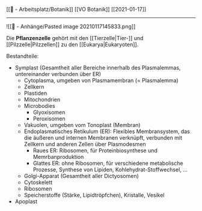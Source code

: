 [[📝 - Arbeitsplatz/Botanik]] [[VO Botanik]] [[2021-01-17]]

---

![[📎 - Anhänge/Pasted image 20210117145833.png]]

Die **Pflanzenzelle** gehört mit den [[Tierzelle|Tier-]] und [[Pilzzelle|Pilzzellen]] zu den [[Eukarya|Eukaryoten]].

Bestandteile:
- Symplast (Gesamtheit aller Bereiche innerhalb des Plasmalemmas, untereinander verbunden über ER)
	- Cytoplasma, umgeben von Plasmamembran (= Plasmalemma)
	 - Zellkern
	 - Plastiden
	 - Mitochondrien
	 - Microbodies
		 - Glyoxisomen
		 - Peroxisomen
	 - Vakuolen, umgeben vom Tonoplast (Membran)
	 - Endoplasmatisches Retikulum (ER): Flexibles Membransystem, das die äußeren und internen Membranen verknüpft, verbunden mit Zellkern und anderen Zellen über Plasmodesmen
		 - Raues ER: Ribosomen, für Proteinbiosynthese und Memrbanproduktion
		 - Glattes ER: ohne Ribosomen, für verschiedene metabolische Prozesse, Synthese von Lipiden, Kohlehydrat-Stoffwechsel, …
	 - Golgi-Apparat (Gesamtheit aller Dictyosomen)
	 - Cytoskelett
	 - Ribosomen
	 - Speicherstoffe (Stärke, Lipidtröpfchen), Kristalle, Vesikel
 - Apoplast